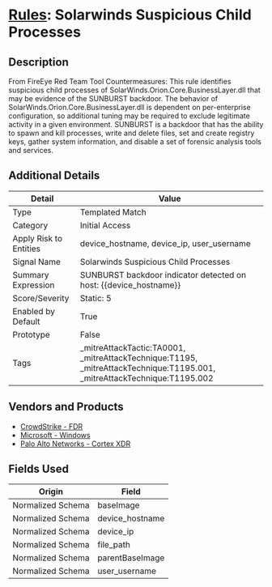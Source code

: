 # [Rules](README.md): Solarwinds Suspicious Child Processes

## Description
From FireEye Red Team Tool Countermeasures: This rule identifies suspicious child processes of SolarWinds.Orion.Core.BusinessLayer.dll that may be evidence of the SUNBURST backdoor. The behavior of SolarWinds.Orion.Core.BusinessLayer.dll is dependent on per-enterprise configuration, so additional tuning may be required to exclude legitimate activity in a given environment. SUNBURST is a backdoor that has the ability to spawn and kill processes, write and delete files, set and create registry keys, gather system information, and disable a set of forensic analysis tools and services.

## Additional Details
|Detail|Value|
|----|----|
|Type|Templated Match|
|Category|Initial Access|
|Apply Risk to Entities|device_hostname, device_ip, user_username|
|Signal Name|Solarwinds Suspicious Child Processes|
|Summary Expression|SUNBURST backdoor indicator detected on host: {{device_hostname}}|
|Score/Severity|Static: 5|
|Enabled by Default|True|
|Prototype|False|
|Tags|_mitreAttackTactic:TA0001, _mitreAttackTechnique:T1195, _mitreAttackTechnique:T1195.001, _mitreAttackTechnique:T1195.002|
## Vendors and Products
- [CrowdStrike - FDR](../products/569a3a44-c29f-492e-bcf4-5dc04e2ab0f3.md)
- [Microsoft - Windows](../products/1ff7546c-cb36-4a24-87f7-89d2cecc5761.md)
- [Palo Alto Networks - Cortex XDR](../products/146522A1-DC9A-40A5-A909-2EB3B665B1D1.md)


## Fields Used

|Origin|Field|
|----|----|
|Normalized Schema|baseImage|
|Normalized Schema|device_hostname|
|Normalized Schema|device_ip|
|Normalized Schema|file_path|
|Normalized Schema|parentBaseImage|
|Normalized Schema|user_username|


